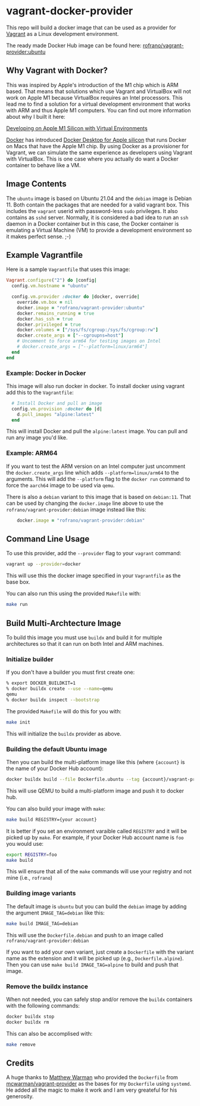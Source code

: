 # vagrant-docker-provider

This repo will build a docker image that can be used as a provider for [Vagrant](https://www.vagrantup.com) as a Linux development environment.

The ready made Docker Hub image can be found here: [rofrano/vagrant-provider:ubuntu](https://hub.docker.com/repository/docker/rofrano/vagrant-provider)

## Why Vagrant with Docker?

 This was inspired by Apple's introduction of the M1 chip which is ARM based. That means that solutions which use Vagrant and VirtualBox will not work on Apple M1 because VirtualBox requires an Intel processors. This lead me to find a solution for a virtual development environment that works with ARM and thus Apple M1 computers. You can find out more information about why I built it here:

[Developing on Apple M1 Silicon with Virtual Environments](https://johnrofrano.medium.com/developing-on-apple-m1-silicon-with-virtual-environments-4f5f0765fd2f)

[Docker](https://www.docker.com) has introduced [Docker Desktop for Apple silicon](https://docs.docker.com/docker-for-mac/apple-silicon/) that runs Docker on Macs that have the Apple M1 chip. By using Docker as a provisioner for Vagrant, we can simulate the same experience as developers using Vagrant with VirtualBox. This is one case where you actually do want a Docker container to behave like a VM.

## Image Contents

The `ubuntu` image is based on Ubuntu 21.04 and the `debian` image is Debian 11. Both contain the packages that are needed for a valid vagrant box. This includes the `vagrant` userid with password-less `sudo` privileges. It also contains as `sshd` server. Normally, it is considered a bad idea to run an `ssh` daemon in a Docker container but in this case, the Docker container is emulating a Virtual Machine (VM) to provide a development environment so it makes perfect sense. ;-)

## Example Vagrantfile

Here is a sample `Vagrantfile` that uses this image:

```ruby
Vagrant.configure("2") do |config|
  config.vm.hostname = "ubuntu"

  config.vm.provider :docker do |docker, override|
    override.vm.box = nil
    docker.image = "rofrano/vagrant-provider:ubuntu"
    docker.remains_running = true
    docker.has_ssh = true
    docker.privileged = true
    docker.volumes = ["/sys/fs/cgroup:/sys/fs/cgroup:rw"]
    docker.create_args = ["--cgroupns=host"]
    # Uncomment to force arm64 for testing images on Intel
    # docker.create_args = ["--platform=linux/arm64"]     
  end  
end
```

### Example: Docker in Docker

This image will also run docker in docker. To install docker using vagrant add this to the `Vagrantfile`:

```ruby
  # Install Docker and pull an image
  config.vm.provision :docker do |d|
    d.pull_images "alpine:latest"
  end
```

This will install Docker and pull the `alpine:latest` image. You can pull and run any image you'd like.

### Example: ARM64

If you want to test the ARM version on an Intel computer just uncomment the `docker.create_args` line which adds `--platform=linux/arm64` to the arguments. This will add the `--platform` flag to the `docker run` command to force the `aarch64` image to be used via `qemu`.

There is also a `debian` variant to this image that is based on `debian:11`. That can be used by changing the `docker.image` line above to use the `rofrano/vagrant-provider:debian` image instead like this:

```ruby
    docker.image = "rofrano/vagrant-provider:debian"
```

## Command Line Usage

To use this provider, add the `--provider` flag to your `vagrant` command:

```sh
vagrant up --provider=docker
```

This will use this the docker image specified in your `Vagrantfile` as the base box.

You can also run this using the provided `Makefile` with:

```sh
make run
```

## Build Multi-Archtecture Image

To build this image you must use `buildx` and build it for multiple architectures so that it can run on both Intel and ARM machines.

### Initialize builder

If you don't have a builder you must first create one:

```sh
% export DOCKER_BUILDKIT=1
% docker buildx create --use --name=qemu
qemu
% docker buildx inspect --bootstrap
```

The provided `Makefile` will do this for you with:

```sh
make init
```

This will initialize the `buildx` provider as above.

### Building the default Ubuntu image

Then you can build the multi-platform image like this (where `{account}` is the name of your Docker Hub account):

```sh
docker buildx build --file Dockerfile.ubuntu --tag {account}/vagrant-provider:ubuntu --platform=linux/amd64,linux/arm64 --push .
```

This will use QEMU to build a multi-platform image and push it to docker hub.

You can also build your image with `make`:

```sh
make build REGISTRY={your account}
```

It is better if you set an environment varaible called `REGISTRY` and it will be picked up by `make`. For example, if your Docker Hub account name is `foo` you would use:

```sh
export REGISTRY=foo
make build
```

This will ensure that all of the `make` commands will use your registry and not mine (i.e., `rofrano`)

### Building image variants

The default image is `ubuntu` but you can build the `debian` image by adding the argument `IMAGE_TAG=debian` like this:

```sh
make build IMAGE_TAG=debian
```

This will use the `Dockerfile.debian` and push to an image called `rofrano/vagrant-provider:debian`

If you want to add your own variant, just create a `Dockerfile` with the variant name as the extension and it will be picked up (e.g., `Dockerfile.alpine`). Then you can use `make build IMAGE_TAG=alpine` to build and push that image.

### Remove the buildx instance

When not needed, you can safely stop and/or remove the `buildx` containers with the following commands:

```sh
docker buildx stop
docker buildx rm
```

This can also be accomplised with:

```sh
make remove
```

## Credits

A huge thanks to [Matthew Warman](http://warman.io) who provided the `Dockerfile` from [mcwarman/vagrant-provider](https://github.com/mcwarman/vagrant-docker-provider) as the bases for my `Dockerfile` using `systemd`. He added all the magic to make it work and I am very greateful for his generosity.
